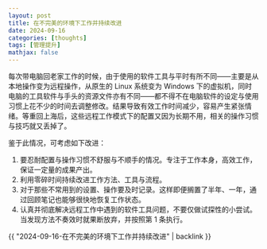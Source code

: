```yaml
---
layout: post
title: 在不完美的环境下工作并持续改进
date: 2024-09-16
categories: [thoughts]
tags: [管理提升]
mathjax: false
---
```


每次带电脑回老家工作的时候，由于使用的软件工具与平时有所不同——主要是从本地操作变为远程操作，从原生的 Linux 系统变为 Windows 下的虚拟机，同时电脑的工具软件与手头的资源文件亦有不同——都不得不在电脑软件的设定与使用习惯上花不少的时间去调整修改。结果导致有效工作时间减少，容易产生紧张情绪。等重回上海后，这些远程工作模式下的配置又因为长期不用，相关的操作习惯与技巧就又丢掉了。

鉴于此情况，可考虑如下改进：
1.  要忍耐配置与操作习惯不舒服与不顺手的情况。专注于工作本身，高效工作，保证一定量的成果产出。
2.  利用零碎时间持续改进工作方法、工具与流程。
3.  对于那些不常用到的设置、操作要及时记录。这样即便搁置了半年、一年，通过回顾笔记也能够很快地恢复工作状态。
4.  认真并彻底解决远程工作中遇到的软件工具问题，不要仅做试探性的小尝试。当发现方法不奏效时就果断放弃，并按照第 1 条执行。

{{ "2024-09-16-在不完美的环境下工作并持续改进" | backlink }}
